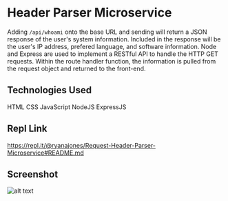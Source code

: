 # Header Parser Microservice

Adding `/api/whoami` onto the base URL and sending will return a JSON response of the user's system information. Included in the response will be the user's IP address, prefered language, and software information. Node and Express are used to implement a RESTful API to handle the HTTP GET requests. Within the route handler function, the information is pulled from the request object and returned to the front-end.

## Technologies Used

HTML CSS JavaScript NodeJS ExpressJS

## Repl Link

https://repl.it/@ryanajones/Request-Header-Parser-Microservice#README.md

## Screenshot

![alt text](https://i.imgur.com/OA2v8yp.png)
